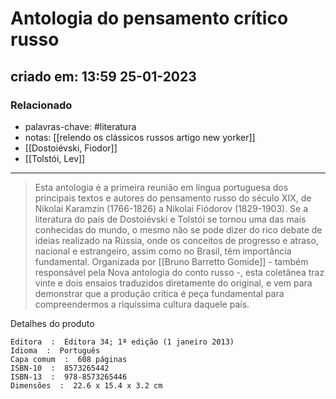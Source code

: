 # Antologia do pensamento crítico russo
## criado em: 13:59 25-01-2023

### Relacionado
- palavras-chave: #literatura 
- notas: [[relendo os clássicos russos artigo new yorker]]
- [[Dostoiévski, Fiodor]]
- [[Tolstói, Lev]]
---
>Esta antologia é a primeira reunião em língua portuguesa dos principais textos e autores do pensamento russo do século XIX, de Nikolai Karamzin (1766-1826) a Nikolai Fiódorov (1829-1903). Se a literatura do país de Dostoiévski e Tolstói se tornou uma das mais conhecidas do mundo, o mesmo não se pode dizer do rico debate de ideias realizado na Rússia, onde os conceitos de progresso e atraso, nacional e estrangeiro, assim como no Brasil, têm importância fundamental. Organizada por [[Bruno Barretto Gomide]] - também responsável pela Nova antologia do conto russo -, esta coletânea traz vinte e dois ensaios traduzidos diretamente do original, e vem para demonstrar que a produção crítica é peça fundamental para compreendermos a riquíssima cultura daquele país.


Detalhes do produto

    Editora ‏ : ‎ Editora 34; 1ª edição (1 janeiro 2013)
    Idioma ‏ : ‎ Português
    Capa comum ‏ : ‎ 608 páginas
    ISBN-10 ‏ : ‎ 8573265442
    ISBN-13 ‏ : ‎ 978-8573265446
    Dimensões ‏ : ‎ 22.6 x 15.4 x 3.2 cm

